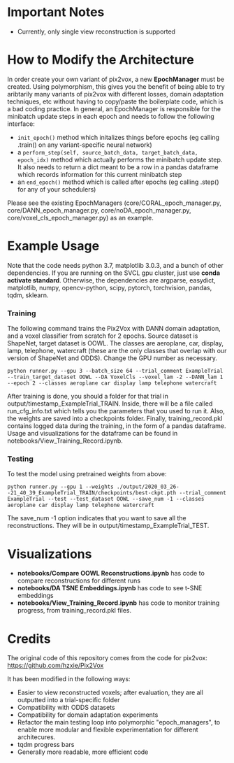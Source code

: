 # Important Notes
* Currently, only single view reconstruction is supported

# How to Modify the Architecture
In order create your own variant of pix2vox, a new __EpochManager__ must be created. Using polymorphism, this gives you the benefit of being able to try aribtarily many variants of pix2vox with different losses, domain adaptation techniques, etc without having to copy/paste the boilerplate code, which is a bad coding practice. In general, an EpochManager is responsible for the minibatch update steps in each epoch and needs to follow the following interface:

* `init_epoch()` method which initalizes things before epochs (eg calling .train() on any variant-specific neural network)
* a `perform_step(self, source_batch_data, target_batch_data, epoch_idx)` method which actually performs the minibatch update step. It also needs to return a dict meant to be a row in a pandas dataframe which records information for this current minibatch step
* an `end_epoch()` method which is called after epochs (eg calling .step() for any of your schedulers)

Please see the existing EpochManagers (core/CORAL_epoch_manager.py, core/DANN_epoch_manager.py, core/noDA_epoch_manager.py, core/voxel_cls_epoch_manager.py) as an example.


# Example Usage

Note that the code needs python 3.7, matplotlib 3.0.3, and a bunch of other dependencies. If you are running on the SVCL gpu cluster, just use __conda activate standard__. Otherwise, the dependencies are argparse, easydict, matplotlib, numpy, opencv-python, scipy, pytorch, torchvision, pandas, tqdm, sklearn.


### Training

The following command trains the Pix2Vox with DANN domain adaptation, and a voxel classifier from scratch for 2 epochs. Source dataset is ShapeNet, target dataset is OOWL. The classes are aeroplane, car, display, lamp, telephone, watercraft (these are the only classes that overlap with our version of ShapeNet and ODDS). Change the GPU number as necessary.

`python runner.py --gpu 3 --batch_size 64 --trial_comment ExampleTrial --train_target_dataset OOWL --DA VoxelCls --voxel_lam -2 --DANN_lam 1 --epoch 2 --classes aeroplane car display lamp telephone watercraft`

After training is done, you should a folder for that trial in output/timestamp_ExampleTrial_TRAIN. Inside, there will be a file called run_cfg_info.txt which tells you the parameters that you used to run it. Also, the weights are saved into a checkpoints folder. Finally, training_record.pkl contains logged data during the training, in the form of a pandas dataframe. Usage and visualizations for the dataframe can be found in notebooks/View_Training_Record.ipynb.

### Testing

To test the model using pretrained weights from above:

`python runner.py --gpu 1 --weights ./output/2020_03_26--21_40_39_ExampleTrial_TRAIN/checkpoints/best-ckpt.pth --trial_comment ExampleTrial --test --test_dataset OOWL --save_num -1 --classes aeroplane car display lamp telephone watercraft`

The save_num -1 option indicates that you want to save all the reconstructions. They will be in output/timestamp_ExampleTrial_TEST.

# Visualizations

* __notebooks/Compare OOWL Reconstructions.ipynb__ has code to compare reconstructions for different runs
* __notebooks/DA TSNE Embeddings.ipynb__ has code to see t-SNE embeddings
* __notebooks/View_Training_Record.ipynb__ has code to monitor training progress, from training_record.pkl files.

# Credits

The original code of this repository comes from the code for pix2vox: 
https://github.com/hzxie/Pix2Vox

It has been modified in the following ways:
* Easier to view reconstructed voxels; after evaluation, they are all outputted into a trial-specific folder
* Compatibility with ODDS datasets
* Compatibility for domain adaptation experiments
* Refactor the main testing loop into polymorphic "epoch_managers", to enable more modular and flexible experimentation for different architecures.
* tqdm progress bars
* Generally more readable, more efficient code
